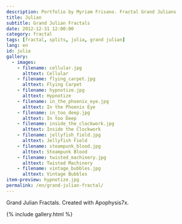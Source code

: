 ```yaml
---
description: Portfolio by Myriam Frisano. Fractal Grand Julians
title: Julian
subtitle: Grand Julian Fractals
date: 2012-12-31 12:00:00
category: fractal
tags: [fractal, splits, julia, grand julian]
lang: en
id: julia
gallery:
  - images:
    - filename: cellular.jpg
      alttext: Cellular
    - filename: flying_carpet.jpg
      alttext: Flying Carpet
    - filename: hypnotize.jpg
      alttext: Hypnotize
    - filename: in_the_phoenix_eye.jpg
      alttext: In the Phoenix Eye
    - filename: in_too_deep.jpg
      alttext: In too Deep
    - filename: inside_the_clockwork.jpg
      alttext: Inside the Clockwork
    - filename: jellyfish_field.jpg
      alttext: Jellyfish Field
    - filename: steampunk_blood.jpg
      alttext: Steampunk Blood
    - filename: twisted_machinery.jpg
      alttext: Twisted Machinery
    - filename: vintage_bubbles.jpg
      alttext: Vintage Bubbles
item-preview: hypnotize.jpg
permalink: /en/grand-julian-fractal/
---
```

Grand Julian Fractals. Created with Apophysis7x.

{% include gallery.html %}
